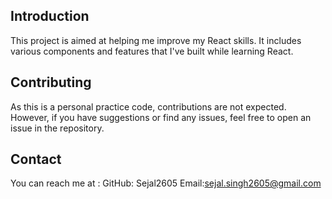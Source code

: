 ## Introduction
This project is aimed at helping me improve my React skills. It includes various components and features that I've built while learning React.


## Contributing
As this is a personal practice code, contributions are not expected. However, if you have suggestions or find any issues, feel free to open an issue in the repository.


## Contact
You can reach me at :
GitHub: Sejal2605
Email:sejal.singh2605@gmail.com
